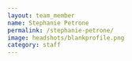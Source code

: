 ```yaml
---
layout: team_member
name: Stephanie Petrone
permalink: /stephanie-petrone/
image: headshots/blankprofile.png
category: staff
---
```

